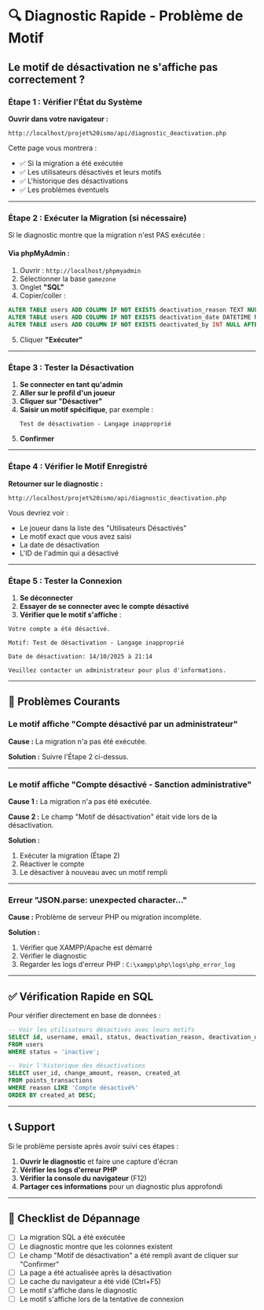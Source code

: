 # 🔍 Diagnostic Rapide - Problème de Motif

## Le motif de désactivation ne s'affiche pas correctement ?

### Étape 1 : Vérifier l'État du Système

**Ouvrir dans votre navigateur :**
```
http://localhost/projet%20ismo/api/diagnostic_deactivation.php
```

Cette page vous montrera :
- ✅ Si la migration a été exécutée
- ✅ Les utilisateurs désactivés et leurs motifs
- ✅ L'historique des désactivations
- ✅ Les problèmes éventuels

---

### Étape 2 : Exécuter la Migration (si nécessaire)

Si le diagnostic montre que la migration n'est PAS exécutée :

#### Via phpMyAdmin :

1. Ouvrir : `http://localhost/phpmyadmin`
2. Sélectionner la base `gamezone`
3. Onglet **"SQL"**
4. Copier/coller :

```sql
ALTER TABLE users ADD COLUMN IF NOT EXISTS deactivation_reason TEXT NULL AFTER status;
ALTER TABLE users ADD COLUMN IF NOT EXISTS deactivation_date DATETIME NULL AFTER deactivation_reason;
ALTER TABLE users ADD COLUMN IF NOT EXISTS deactivated_by INT NULL AFTER deactivation_date;
```

5. Cliquer **"Exécuter"**

---

### Étape 3 : Tester la Désactivation

1. **Se connecter en tant qu'admin**
2. **Aller sur le profil d'un joueur**
3. **Cliquer sur "Désactiver"**
4. **Saisir un motif spécifique**, par exemple :
   ```
   Test de désactivation - Langage inapproprié
   ```
5. **Confirmer**

---

### Étape 4 : Vérifier le Motif Enregistré

**Retourner sur le diagnostic :**
```
http://localhost/projet%20ismo/api/diagnostic_deactivation.php
```

Vous devriez voir :
- Le joueur dans la liste des "Utilisateurs Désactivés"
- Le motif exact que vous avez saisi
- La date de désactivation
- L'ID de l'admin qui a désactivé

---

### Étape 5 : Tester la Connexion

1. **Se déconnecter**
2. **Essayer de se connecter avec le compte désactivé**
3. **Vérifier que le motif s'affiche** :

```
Votre compte a été désactivé.

Motif: Test de désactivation - Langage inapproprié

Date de désactivation: 14/10/2025 à 21:14

Veuillez contacter un administrateur pour plus d'informations.
```

---

## 🐛 Problèmes Courants

### Le motif affiche "Compte désactivé par un administrateur"

**Cause :** La migration n'a pas été exécutée.

**Solution :** Suivre l'Étape 2 ci-dessus.

---

### Le motif affiche "Compte désactivé - Sanction administrative"

**Cause 1 :** La migration n'a pas été exécutée.

**Cause 2 :** Le champ "Motif de désactivation" était vide lors de la désactivation.

**Solution :**
1. Exécuter la migration (Étape 2)
2. Réactiver le compte
3. Le désactiver à nouveau avec un motif rempli

---

### Erreur "JSON.parse: unexpected character..."

**Cause :** Problème de serveur PHP ou migration incomplète.

**Solution :**
1. Vérifier que XAMPP/Apache est démarré
2. Vérifier le diagnostic
3. Regarder les logs d'erreur PHP : `C:\xampp\php\logs\php_error_log`

---

## ✅ Vérification Rapide en SQL

Pour vérifier directement en base de données :

```sql
-- Voir les utilisateurs désactivés avec leurs motifs
SELECT id, username, email, status, deactivation_reason, deactivation_date 
FROM users 
WHERE status = 'inactive';

-- Voir l'historique des désactivations
SELECT user_id, change_amount, reason, created_at 
FROM points_transactions 
WHERE reason LIKE 'Compte désactivé%' 
ORDER BY created_at DESC;
```

---

## 📞 Support

Si le problème persiste après avoir suivi ces étapes :

1. **Ouvrir le diagnostic** et faire une capture d'écran
2. **Vérifier les logs d'erreur PHP**
3. **Vérifier la console du navigateur** (F12)
4. **Partager ces informations** pour un diagnostic plus approfondi

---

## 🎯 Checklist de Dépannage

- [ ] La migration SQL a été exécutée
- [ ] Le diagnostic montre que les colonnes existent
- [ ] Le champ "Motif de désactivation" a été rempli avant de cliquer sur "Confirmer"
- [ ] La page a été actualisée après la désactivation
- [ ] Le cache du navigateur a été vidé (Ctrl+F5)
- [ ] Le motif s'affiche dans le diagnostic
- [ ] Le motif s'affiche lors de la tentative de connexion
